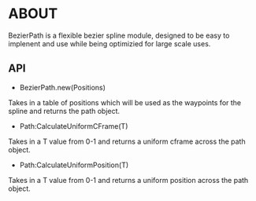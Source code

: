 # ABOUT
BezierPath is a flexible bezier spline module, designed to be easy to implenent and use while being optimizied for large scale uses.

## API

* BezierPath.new(Positions)

Takes in a table of positions which will be used as the waypoints for the spline and returns the path object.

* Path:CalculateUniformCFrame(T)

Takes in a T value from 0-1 and returns a uniform cframe across the path object.

* Path:CalculateUniformPosition(T)

Takes in a T value from 0-1 and returns a uniform position across the path object.
